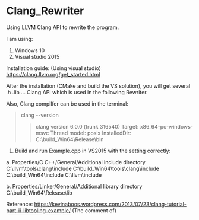 # Clang_Rewriter
Using LLVM Clang API to rewrite the program.

I am using:
1. Windows 10
2. Visual studio 2015

Installation guide: (Using visual studio)
https://clang.llvm.org/get_started.html

After the installation (CMake and build the VS solution), you will get several .h .lib ... Clang API
which is used in the following Rewriter.

Also, Clang compilfer can be used in the terminal:
>clang --version
>>clang version 6.0.0 (trunk 316540)
>>Target: x86_64-pc-windows-msvc
>>Thread model: posix
>>InstalledDir: C:\build_Win64\Release\bin




1. Build and run Example.cpp in VS2015 with the setting correctly:

  a. Properties/C C++/General/Additional include directory
    C:\llvm\tools\clang\include
    C:\build_Win64\tools\clang\include
    C:\build_Win64\include
    C:\llvm\include
    
  b. Properties/Linker/General/Additional library directory
    C:\build_Win64\Release\lib


Reference:
https://kevinaboos.wordpress.com/2013/07/23/clang-tutorial-part-ii-libtooling-example/
(The comment of)
